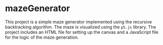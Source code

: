 # mazeGenerator
This project is a simple maze generator implemented using the recursive backtracking algorithm. The maze is visualized using the `p5.js` library. The project includes an HTML file for setting up the canvas and a JavaScript file for the logic of the maze generation.
